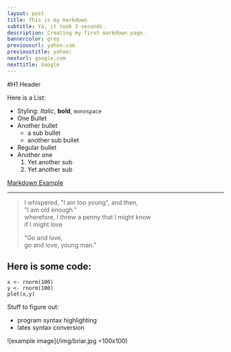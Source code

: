 ```yaml
---
layout: post
title: This is my markdown
subtitle: Ya, it took 3 seconds.
description: Creating my first markdown page.
bannercolor: grey
previousurl: yahoo.com
previoustitle: yahoo!
nexturl: google.com
nexttitle: Google
---
```


#H1 Header

Here is a List:

  * Styling: *Italic*, **bold**, `monospace`
  * One Bullet
  * Another bullet
    * a sub bullet
    * another sub bullet
  * Regular bullet
  * Another one
    1. Yet another sub
    2. Yet another sub

[Markdown Example](http://www.unexpected-vortices.com/sw/rippledoc/quick-markdown-example.html)

***

> I whispered, "I am too young", and then,  
> "I am old enough."  
> wherefore, I threw a penny that I might know  
> if I might love  
> 
> "Go and love,  
> go and love, young man."

## Here is some code: 

    x <- rnorm(100)
    y <- rnorm(100)
    plot(x,y)


Stuff to figure out:

  - program syntax highlighting
  - latex syntax conversion

![example image](/img/briar.jpg =100x100)
